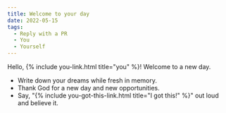 ```yaml
---
title: Welcome to your day
date: 2022-05-15
tags:
  - Reply with a PR
  - You
  - Yourself
---
```

Hello, {% include you-link.html title="you" %}! Welcome to a new day. 

* Write down your dreams while fresh in memory.
* Thank God for a new day and new opportunities.
* Say, "{% include you-got-this-link.html title="I got this!" %}" out loud and believe it.
